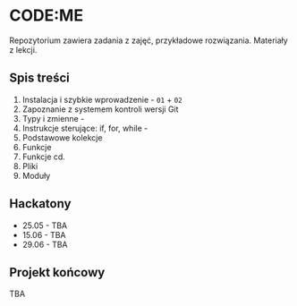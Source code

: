 # CODE:ME

Repozytorium zawiera zadania z zajęć, przykładowe rozwiązania. Materiały z lekcji.

## Spis treści

1. Instalacja i szybkie wprowadzenie - `01` + `02`
2. Zapoznanie z systemem kontroli wersji Git
3. Typy i zmienne - 
4. Instrukcje sterujące: if, for, while - 
5. Podstawowe kolekcje
6. Funkcje
7. Funkcje cd.
8. Pliki
9. Moduły

## Hackatony

* 25.05 - TBA
* 15.06 - TBA
* 29.06 - TBA

## Projekt końcowy

TBA

